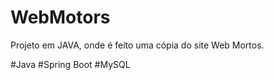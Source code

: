 # WebMotors
Projeto em JAVA, onde é feito uma cópia do site Web Mortos.


#Java
#Spring Boot
#MySQL
